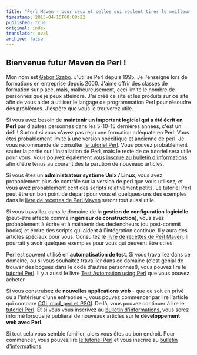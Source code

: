 ```yaml
---
title: "Perl Maven - pour ceux et celles qui veulent tirer le meilleur parti de la programmation en Perl"
timestamp: 2013-04-15T00:00:22
published: true
original: index
translator: oval
archive: false
---
```


## Bienvenue futur Maven de Perl !

Mon nom est [Gabor Szabo](/about#auteur). J'utilise Perl depuis 1995. Je l'enseigne lors de formations en entreprise depuis 2000. J'aime offrir des classes de formation sur place, mais, malheureusement, ceci limite le nombre de personnes que je peux atteindre. J'ai créé ce site et les produits sur ce site afin de vous aider à utiliser le langage de programmation Perl pour résoudre des problèmes.
J'espère que vous le trouverez utile.

Si vous avez besoin de **maintenir un important logiciel qui a été  écrit en Perl** par d'autres personnes dans les 5-10-15 dernières années, c'est un défi ! Surtout si vous n'avez pas reçu une formation adéquate en Perl. Vous êtes probablement limité à une version spécifique et ancienne de perl. Je vous recommande de consulter [le tutoriel Perl](/perl-tutorial). Vous pouvez probablement sauter la partie sur l'installation de Perl, mais le reste de ce tutoriel sera utile pour vous. Vous pouvez également [vous inscrire au bulletin d'informations](/perl-maven-bulletin-d-informations) afin d'être tenus au courant dès la parution de nouveaux articles.

Si vous êtes un <b>administrateur système Unix / Linux</b>, vous avez probablement plus de contrôle sur la version de perl que vous utilisez, et vous avez probablement écrit des scripts relativement petits. Le [tutoriel Perl](/perl-tutorial) peut être un bon point de départ pour vous et quelques-uns des exemples dans le [livre de recettes de Perl Maven](/perl-maven-livre-de-recettes) seront tout aussi utile.

Si vous travaillez dans le domaine de <b>la gestion de configuration logicielle</b> (peut-être affecté comme <b>ingénieur de construction</b>), vous avez probablement à écrire et à maintenir des déclencheurs (ou post-commit hooks) et écrire des scripts qui aident à l'intégration continue. Il y aura des articles spéciaux pour vous. Consultez le [livre de recettes de Perl Maven](/perl-maven-livre-de-recettes). Il pourrait y avoir quelques exemples pour vous qui peuvent être utiles.

Perl est souvent utilisé en <b>automatisation de test</b>. Si vous travaillez dans ce domaine, ou si vous souhaitez travailler dans ce domaine (c'est génial de trouver des bogues dans le code d'autres personnes!), vous pouvez lire le [tutoriel Perl](/perl-tutorial). Il y a aussi le livre [Test Automation using Perl](/livre-numerique-test-automation-using-perl) que vous pouvez acheter.

Si vous construisez de <b>nouvelles applications web</b> - que ce soit en privé ou à l'intérieur d'une entreprise -, vous pouvez commencer par lire l'article qui compare [CGI, mod_perl et PSGI](/perl-cgi-mod-perl-psgi). De là, vous pouvez continuer à lire le [tutoriel Perl](/perl-tutorial). Et si vous vous inscrivez au [bulletin d'informations](/perl-maven-bulletin-d-informations), vous serez informé lorsque je publierai de nouveaux articles sur le <b>développement web avec Perl</b>.

Si tout cela vous semble familier, alors vous êtes au bon endroit. Pour commencer, vous pouvez lire [le tutoriel Perl](/perl-tutorial) et vous inscrire au [bulletin d'informations](/perl-maven-bulletin-d-informations).

